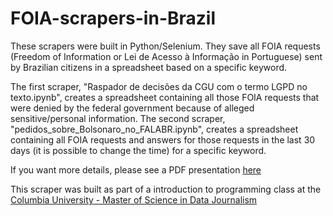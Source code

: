 # FOIA-scrapers-in-Brazil
These scrapers were built in Python/Selenium. They save all FOIA requests (Freedom of Information or Lei de Acesso à Informação in Portuguese) sent by Brazilian citizens in a spreadsheet based on a specific keyword.

The first scraper, "Raspador de decisões da CGU com o termo LGPD no texto.ipynb", creates a spreadsheet containing all those FOIA requests that were denied by the federal government because of alleged sensitive/personal information.
The second scraper, "pedidos_sobre_Bolsonaro_no_FALABR.ipynb", creates a spreadsheet containing all FOIA requests and answers for those requests in the last 30 days (it is possible to change the time) for a specific keyword.

If you want more details, please see a PDF presentation [here](https://github.com/luizftoledo/FOIA-scrapers-in-Brazil/blob/main/Final%20project%20-%20Scraping%20FOIA%20(Access%20to%20information)%20requests%2C%20responses%2C%20denials%20and%20appeals%20in%20Brazil.pdf)

This scraper was built as part of a introduction to programming class at the [Columbia University - Master of Science in Data Journalism](https://journalism.columbia.edu/ms-data-journalism)
